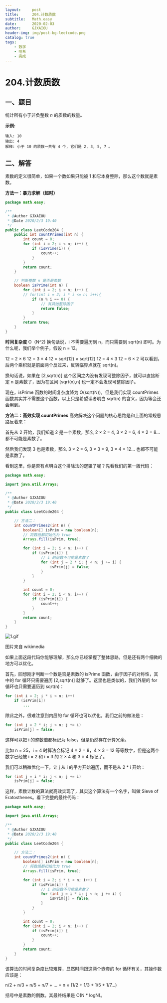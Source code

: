 ```yaml
---
layout:     post
title:      204.计数质数
subtitle:   Math.easy
date:       2020-02-03
author:     GJXAIOU
header-img: img/post-bg-leetcode.png
catalog: true
tags:
    - 数学
    - 哈希
	- 完成
---
```


# 204.计数质数



## 一、题目

统计所有小于非负整数 *n* 的质数的数量。

**示例:**

```
输入: 10
输出: 4
解释: 小于 10 的质数一共有 4 个, 它们是 2, 3, 5, 7 。
```



## 二、解答

素数的定义很简单，如果一个数如果只能被 1 和它本身整除，那么这个数就是素数。

**方法一：暴力求解（超时）**

```java
package math.easy;

/**
 * @Author GJXAIOU
 * @Date 2020/2/3 19:40
 */
public class LeetCode204 {
    public int countPrimes(int n) {
        int count = 0;
        for (int i = 2; i < n; i++) {
            if (isPrime(i)) {
                count++;
            }
        }
        return count;
    }

    // 判断整数 n 是否是素数
    boolean isPrime(int n) {
        for (int i = 2; i < n; i++) {
        // for(int i = 2; i * i <= n; i++){    
            if (n % i == 0) {
                // 有其他整除因子
                return false;
            }
        }
        return true;
    }
}

```

**时间复杂度** O（N^2)
换句话说，i 不需要遍历到 n，而只需要到 sqrt(n) 即可。为什么呢，我们举个例子，假设 n = 12。

12 = 2 × 6
12 = 3 × 4
12 = sqrt(12) × sqrt(12)
12 = 4 × 3
12 = 6 × 2
可以看到，后两个乘积就是前面两个反过来，反转临界点就在 sqrt(n)。

换句话说，如果在 [2,sqrt(n)] 这个区间之内没有发现可整除因子，就可以直接断定 n 是素数了，因为在区间 [sqrt(n),n] 也一定不会发现可整除因子。

现在，isPrime 函数的时间复杂度降为 O(sqrt(N))，但是我们实现 countPrimes 函数其实并不需要这个函数，以上只是希望读者明白 sqrt(n) 的含义，因为等会还会用到。





**方法二：高效实现 countPrimes**
高效解决这个问题的核心思路是和上面的常规思路反着来：

首先从 2 开始，我们知道 2 是一个素数，那么 2 × 2 = 4, 3 × 2 = 6, 4 × 2 = 8... 都不可能是素数了。

然后我们发现 3 也是素数，那么 3 × 2 = 6, 3 × 3 = 9, 3 × 4 = 12... 也都不可能是素数了。

看到这里，你是否有点明白这个排除法的逻辑了呢？先看我们的第一版代码：

```java
package math.easy;

import java.util.Arrays;

/**
 * @Author GJXAIOU
 * @Date 2020/2/3 19:40
 */
public class LeetCode204 {

    // 方法二：
    int countPrimes2(int n) {
        boolean[] isPrim = new boolean[n];
        // 将数组都初始化为 true
        Arrays.fill(isPrim, true);

        for (int i = 2; i < n; i++) {
            if (isPrim[i]) {
                // i 的倍数不可能是素数了
                for (int j = 2 * i; j < n; j += i) {
                    isPrim[j] = false;
                }
            }
        }

        int count = 0;
        for (int i = 2; i < n; i++) {
            if (isPrim[i]) {
                count++;
            }
        }
        return count;
    }
}

```



![1.gif](https://pic.leetcode-cn.com/23d348bef930ca4bb73f749500f664ccffc5e41467aac0ba9787025392ca207b-1.gif)

图片来自 wikimedia

如果上面这段代码你能够理解，那么你已经掌握了整体思路，但是还有两个细微的地方可以优化。

首先，回想刚才判断一个数是否是素数的 isPrime 函数，由于因子的对称性，其中的 for 循环只需要遍历 [2,sqrt(n)] 就够了。这里也是类似的，我们外层的 for 循环也只需要遍历到 sqrt(n)：

```java
for (int i = 2; i * i < n; i++) 
    if (isPrim[i]) 
        ...
```


除此之外，很难注意到内层的 for 循环也可以优化。我们之前的做法是：

```java
for (int j = 2 * i; j < n; j += i) 
    isPrim[j] = false;
```


这样可以把 i 的整数倍都标记为 false，但是仍然存在计算冗余。

比如 n = 25，i = 4 时算法会标记 4 × 2 = 8，4 × 3 = 12 等等数字，但是这两个数字已经被 i = 2 和 i = 3 的 2 × 4 和 3 × 4 标记了。

我们可以稍微优化一下，让 j 从 i 的平方开始遍历，而不是从 2 * i 开始：

```java
for (int j = i * i; j < n; j += i) 
    isPrim[j] = false;
```


这样，素数计数的算法就高效实现了，其实这个算法有一个名字，叫做 Sieve of Eratosthenes。看下完整的最终代码：

```java
package math.easy;

import java.util.Arrays;

/**
 * @Author GJXAIOU
 * @Date 2020/2/3 19:40
 */
public class LeetCode204 {

    // 方法二：
    int countPrimes2(int n) {
        boolean[] isPrim = new boolean[n];
        // 将数组都初始化为 true
        Arrays.fill(isPrim, true);

        for (int i = 2; i * i < n; i++) {
            if (isPrim[i]) {
                // i 的倍数不可能是素数了
                for (int j = i * i; j < n; j += i) {
                    isPrim[j] = false;
                }
            }
        }

        int count = 0;
        for (int i = 2; i < n; i++) {
            if (isPrim[i]) {
                count++;
            }
        }
        return count;
    }
}

```


该算法的时间复杂度比较难算，显然时间跟这两个嵌套的 for 循环有关，其操作数应该是：

n/2 + n/3 + n/5 + n/7 + ...
= n × (1/2 + 1/3 + 1/5 + 1/7...)

括号中是素数的倒数。其最终结果是 O(N * logN)。

